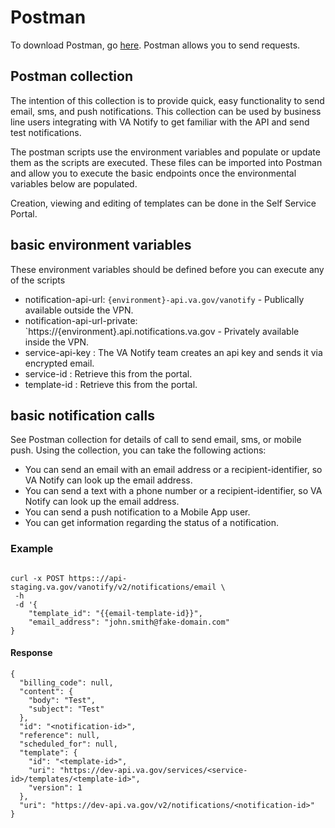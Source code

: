 # Postman

To download Postman, go [here](https://www.postman.com/downloads/). Postman allows you to send requests.

## Postman collection

The intention of this collection is to provide quick, easy functionality to send email, sms, and push notifications.  This collection can be used by business line users integrating with VA Notify to get familiar with the API and send test notifications.  

The postman scripts use the environment variables and populate or update them as the scripts are executed. These files can be imported into Postman and allow you to 
execute the basic endpoints once the environmental variables below are populated. 

Creation, viewing and editing of templates can be done in the Self Service Portal.
## basic environment variables

These environment variables should be defined before you can execute any of the scripts
- notification-api-url: `{environment}-api.va.gov/vanotify` - Publically available outside the VPN. 
- notification-api-url-private: `https://{environment}.api.notifications.va.gov - Privately available inside the VPN. 
- service-api-key : The VA Notify team creates an api key and sends it via encrypted email.
- service-id : Retrieve this from the portal.
- template-id : Retrieve this from the portal. 
## basic notification calls

See Postman collection for details of call to send email, sms, or mobile push. Using the collection, you can take the following actions: 

- You can send an email with an email address or a recipient-identifier, so VA Notify can look up the email address.
- You can send a text with a phone number or a recipient-identifier, so VA Notify can look up the email address. 
- You can send a push notification to a Mobile App user. 
- You can get information regarding the status of a notification.

### Example
`````

curl -x POST https:://api-staging.va.gov/vanotify/v2/notifications/email \
 -h 
 -d '{
    "template_id": "{{email-template-id}}",
    "email_address": "john.smith@fake-domain.com"
}
`````

#### Response
`````
{
  "billing_code": null,
  "content": {
    "body": "Test",
    "subject": "Test"
  },
  "id": "<notification-id>",
  "reference": null,
  "scheduled_for": null,
  "template": {
    "id": "<template-id>",
    "uri": "https://dev-api.va.gov/services/<service-id>/templates/<template-id>",
    "version": 1
  },
  "uri": "https://dev-api.va.gov/v2/notifications/<notification-id>"
}
`````
